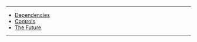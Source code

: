 * * *

* [Dependencies](md/DEPENDENCIES.md)
* [Controls](md/CONTROLS.md)
* [The Future](md/FUTURE.md)

* * *
